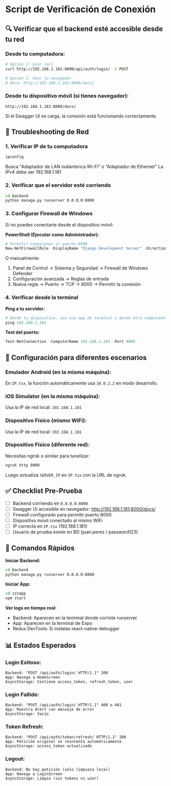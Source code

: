 # Script de Verificación de Conexión

## 🔍 Verificar que el backend esté accesible desde tu red

### Desde tu computadora:
```bash
# Opción 1: Usar curl
curl http://192.168.1.181:8000/api/auth/login/ -X POST

# Opción 2: Usar tu navegador
# Abre: http://192.168.1.181:8000/docs/
```

### Desde tu dispositivo móvil (si tienes navegador):
```
http://192.168.1.181:8000/docs/
```

Si el Swagger UI se carga, la conexión está funcionando correctamente.

## 🚨 Troubleshooting de Red

### 1. Verificar IP de tu computadora
```powershell
ipconfig
```
Busca "Adaptador de LAN inalámbrica Wi-Fi" o "Adaptador de Ethernet"
La IPv4 debe ser 192.168.1.181

### 2. Verificar que el servidor esté corriendo
```bash
cd backend
python manage.py runserver 0.0.0.0:8000
```

### 3. Configurar Firewall de Windows

Si no puedes conectarte desde el dispositivo móvil:

**PowerShell (Ejecutar como Administrador):**
```powershell
# Permitir conexiones al puerto 8000
New-NetFirewallRule -DisplayName "Django Development Server" -Direction Inbound -LocalPort 8000 -Protocol TCP -Action Allow
```

O manualmente:
1. Panel de Control → Sistema y Seguridad → Firewall de Windows Defender
2. Configuración avanzada → Reglas de entrada
3. Nueva regla → Puerto → TCP → 8000 → Permitir la conexión

### 4. Verificar desde la terminal

**Ping a tu servidor:**
```powershell
# Desde tu dispositivo, usa una app de terminal o desde otra computadora en la misma red
ping 192.168.1.181
```

**Test del puerto:**
```powershell
Test-NetConnection -ComputerName 192.168.1.181 -Port 8000
```

## 📱 Configuración para diferentes escenarios

### Emulador Android (en la misma máquina):
En `IP.tsx`, la función automáticamente usa `10.0.2.2` en modo desarrollo.

### iOS Simulator (en la misma máquina):
Usa la IP de red local: `192.168.1.181`

### Dispositivo Físico (mismo WiFi):
Usa la IP de red local: `192.168.1.181`

### Dispositivo Físico (diferente red):
Necesitas ngrok o similar para tunelizar:
```bash
ngrok http 8000
```
Luego actualiza `SERVER_IP` en `IP.tsx` con la URL de ngrok.

## ✅ Checklist Pre-Prueba

- [ ] Backend corriendo en `0.0.0.0:8000`
- [ ] Swagger UI accesible en navegador: http://192.168.1.181:8000/docs/
- [ ] Firewall configurado para permitir puerto 8000
- [ ] Dispositivo móvil conectado al mismo WiFi
- [ ] IP correcta en `IP.tsx` (192.168.1.181)
- [ ] Usuario de prueba existe en BD (juan.perez / password123)

## 🎯 Comandos Rápidos

**Iniciar Backend:**
```bash
cd backend
python manage.py runserver 0.0.0.0:8000
```

**Iniciar App:**
```bash
cd zzzapp
npm start
```

**Ver logs en tiempo real:**
- Backend: Aparecen en la terminal donde corriste runserver
- App: Aparecen en la terminal de Expo
- Redux DevTools: Si instalas react-native-debugger

## 📊 Estados Esperados

### Login Exitoso:
```
Backend: "POST /api/auth/login/ HTTP/1.1" 200
App: Navega a HomeScreen
AsyncStorage: Contiene access_token, refresh_token, user
```

### Login Fallido:
```
Backend: "POST /api/auth/login/ HTTP/1.1" 400 o 401
App: Muestra Alert con mensaje de error
AsyncStorage: Vacío
```

### Token Refresh:
```
Backend: "POST /api/auth/token/refresh/ HTTP/1.1" 200
App: Petición original se reintenta automáticamente
AsyncStorage: access_token actualizado
```

### Logout:
```
Backend: No hay petición (solo limpieza local)
App: Navega a LoginScreen
AsyncStorage: Limpio (sin tokens ni user)
```

